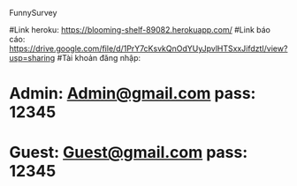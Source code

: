 FunnySurvey

#Link heroku: https://blooming-shelf-89082.herokuapp.com/
#Link báo cáo: https://drive.google.com/file/d/1PrY7cKsvkQnOdYUyJpvlHTSxxJifdztI/view?usp=sharing
#Tài khoản đăng nhập:
#  Admin: Admin@gmail.com pass: 12345
#  Guest: Guest@gmail.com pass: 12345
